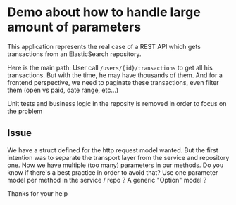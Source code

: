 # Demo about how to handle large amount of parameters

This application represents the real case of a REST API which gets transactions from an ElasticSearch repository.

Here is the main path:
User call `/users/{id}/transactions` to get all his transactions. But with the time, he may have thousands of them. And for a frontend perspective, we need to paginate these transactions, even filter them (open vs paid, date range, etc...)

Unit tests and business logic in the reposity is removed in order to focus on the problem

## Issue

We have a struct defined for the http request model wanted. But the first intention was to separate the transport layer from the service and repository one.
Now we have multiple (too many) parameters in our methods. Do you know if there's a best practice in order to avoid that?
Use one parameter model per method in the service / repo ?
A generic "Option" model ?

Thanks for your help
